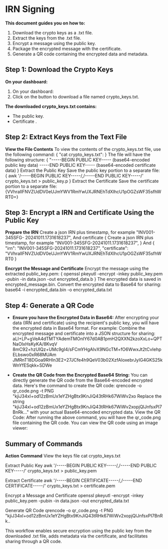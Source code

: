 # IRN Signing
**This document guides you on how to:**
1. Download the crypto keys as a .txt file.
2. Extract the keys from the .txt file.
3. Encrypt a message using the public key.
4. Package the encrypted message with the certificate.
5. Generate a QR code containing the encrypted data and metadata.

## Step 1: Download the Crypto Keys
**On your dashboard:**
1. On your dashboard:
2. Click on the button to download a file named crypto_keys.txt.

**The downloaded crypto_keys.txt contains:**
- The public key.
- Certificate .

## Step 2: Extract Keys from the Text File
**View the File Contents**
To view the contents of the crypto_keys.txt file, use the following command:
{
"cat crypto_keys.txt":
}
The file will have the following structure:
{
"-----BEGIN PUBLIC KEY-----
(base64-encoded public key data)
-----END PUBLIC KEY-----
(base64-encoded certificate data)
}
Extract the Public Key
Save the public key portion to a separate file:
{
awk '/-----BEGIN PUBLIC KEY-----/,/-----END PUBLIC KEY-----/' crypto_keys.txt > public_key.p
}
Extract the Certificate
Save the certificate portion to a separate file:
{VVhrallFNVZUdDV0eUJmYWV1RmYwUXJRNEhTdXlhcU1pOGZsWF35sfhWRT0=}

## Step 3: Encrypt a IRN and Certificate Using the Public Key
**Prepare the IRN**
Create a json IRN plus timestamp, for example "INV001-345SFG-
20241011.1731618237",
And certificate
{
Create a json IRN plus timestamp, for example "INV001-345SFG-20241011.1731618237",
}
 And
{
"irn": "INV001-345SFG-20241011.1731618237",
"certificate": "VVhrallFNVZUdDV0eUJmYWV1RmYwUXJRNEhTdXlhcU1pOGZsWF35sfhWRT0
}

**Encrypt the Message and Certificate**
Encrypt the message using the extracted public_key.pem:
{
openssl pkeyutl -encrypt -inkey public_key.pem -pubin -in data.json -out encrypted_data.b
}
The encrypted data is saved in encrypted_message.bin.
Convert the encrypted data to Base64 for sharing: base64 -i encrypted_data.bin -o encrypted_data.txt

## Step 4: Generate a QR Code
- **Ensure you have the Encrypted Data in Base64:**
After encrypting your data (IRN and certificate) using the recipient's public key, you will have the encrypted data in Base64 format.
For example:
Combine the encrypted message and certificate into a JSON structure for sharing:
aLI+LP+gVeA4dTMTYAdemTMOnIY67d0AB1pmH2QXXN2kzoXxLo+QPTNaOlxHsKyKA/8KvqV
8mC92+hzUIQz+UMc9gI4/sFCmYHgAlvX9NGcTM+fO6WwxJt2tCvIehpELbswo0xR68MUAm
JMRnT18DGoa9RHIn3E2+27JCfe4h9QeV03b02XzfAIoxebrJyIG4GKS25kWnYfESqkk+SDWe

- **Create the QR Code from the Encrypted Base64 String:**
You can directly generate the QR code from the Base64-encoded encrypted data.
Here's the command to create the QR code:
qrencode -o qr_code.png -t PNG "kjiJ34xI+od12zBmUx1eYZHgBtx9KnJiQ43tRHk67WiWv2xo
Replace the string "kjiJ34xI+od12zBmUx1eYZHgBtx9KnJiQ43tRHk67WiWv2xopjQlJnfsxPI7BnRk..." with your actual Base64-encoded encrypted data.
View the QR Code:
After running the above command, you will have the qr_code.png file containing the
QR code. You can view the QR code using an image viewer:

## Summary of Commands
**Action**                  **Command**
View the keys file          cat crypto_keys.txt

Extract Public Key          awk '/-----BEGIN PUBLIC KEY-----/,/-----END PUBLIC KEY-----/' crypto_keys.txt > public_key.pem

Extract Certificate         awk '/-----BEGIN CERTIFICATE-----/,/-----END CERTIFICATE-----/' crypto_keys.txt > certificate.pem

Encrypt a Message and Certificate     openssl pkeyutl -encrypt -inkey public_key.pem -pubin -in data.json -out encrypted_data.txt

Generate QR Code           qrencode -o qr_code.png -t PNG "kjiJ34xI+od12zBmUx1eYZHgBtx9KnJiQ43tRHk67WiWv2xopjQlJnfsxPI7BnRk..


This workflow enables secure encryption using the public key from the downloaded .txt file, adds metadata via the certificate, and facilitates sharing through a QR code.
